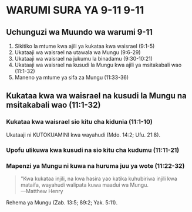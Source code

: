 # WARUMI SURA YA 9-11 9-11

## Uchunguzi wa Muundo wa warumi 9-11

1. Sikitiko la mtume kwa ajili ya kukataa kwa waisrael (9:1-5)
2. Ukataaji wa waisrael na utawala wa Mungu (9:6-29)
3. Ukataaji wa waisrael na jukumu la binadamu (9:30-10:21)
4. Ukataaji wa waisrael na kusudi la Mungu kwa ajili ya msitakabali wao (11:1-32)
5. Maneno ya mtume ya sifa za Mungu (11:33-36)

## Kukataa kwa wa waisrael na kusudi la Mungu na msitakabali wao (11:1-32)

### Kukataa kwa waisrael sio kitu cha kidunia (11:1-10)

Ukataaji ni KUTOKUAMINI kwa wayahudi (Mdo. 14:2; Ufu. 21:8).

### Upofu ulikuwa kwa kusudi na sio kitu cha kudumu (11:11-21)

### Mapenzi ya Mungu ni kuwa na huruma juu ya wote (11:22-32)

> "Kwa kukataa injili, na kwa hasira yao katika kuhubiriwa injili kwa mataifa, wayahudi walipata kuwa maadui wa Mungu.  
> —Matthew Henry 

Rehema ya Mungu (Zab. 13:5; 89:2; Yak. 5:11).